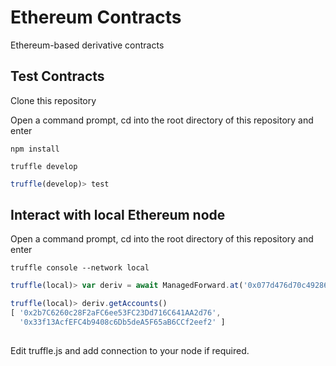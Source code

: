 # Ethereum Contracts
Ethereum-based derivative contracts

## Test Contracts

Clone this repository

Open a command prompt, cd into the root directory of this repository and enter

```
npm install
```
```
truffle develop
```
```js
truffle(develop)> test
```

## Interact with local Ethereum node

Open a command prompt, cd into the root directory of this repository and enter

```
truffle console --network local
```
```js
truffle(local)> var deriv = await ManagedForward.at('0x077d476d70c492861e2140f47e93cccec467a189')

truffle(local)> deriv.getAccounts()
[ '0x2b7C6260c28F2aFC6ee53FC23Dd716C641AA2d76',
  '0x33f13AcfEFC4b9408c6Db5deA5F65aB6CCf2eef2' ]
  
```

Edit truffle.js and add connection to your node if required. 